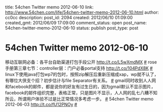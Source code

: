 title: 54chen Twitter memo 2012-06-10 
link: http://www.54chen.com/life/54chen-twitter-memo-2012-06-10.html
author: cc0cc
description: 
post_id: 2094
created: 2012/06/10 01:09:00
created_gmt: 2012/06/09 17:09:00
comment_status: open
post_name: 54chen-twitter-memo-2012-06-10
status: publish
post_type: post

# 54chen Twitter memo 2012-06-10 

移动互联网必备：各平台自助渠道打包手段公开 <http://t.co/L5wXmdMX> [#](http://twitter.com/54chen/statuses/210996821424734209) rose手册第三章七节：controller层：门户必备portal支持 <http://t.co/104PdX8K> [#](http://twitter.com/54chen/statuses/210719342973825024) linux下使用java打包wp7的包时，按照zip解压后重新压缩成xap，wp就不认了，有哪位大侠支个招？初步估计与file Separator有关系。 [#](http://twitter.com/54chen/statuses/210251129500614656) gmail同时收到人人网和facebook的邮件，都是说你的好友有过生日的，因为gmail默认不显示图片，facebook的邮件组织完整，表格正常，只是图片不显示，人人网的乱七八糟不知所云，所谓用户体验不过是比正常情况多考虑一步。 [#](http://twitter.com/54chen/statuses/209470857817501697) 54chen Twitter memo 2012-06-03 <http://t.co/fU12PNOy> [#](http://twitter.com/54chen/statuses/209089812920156160)